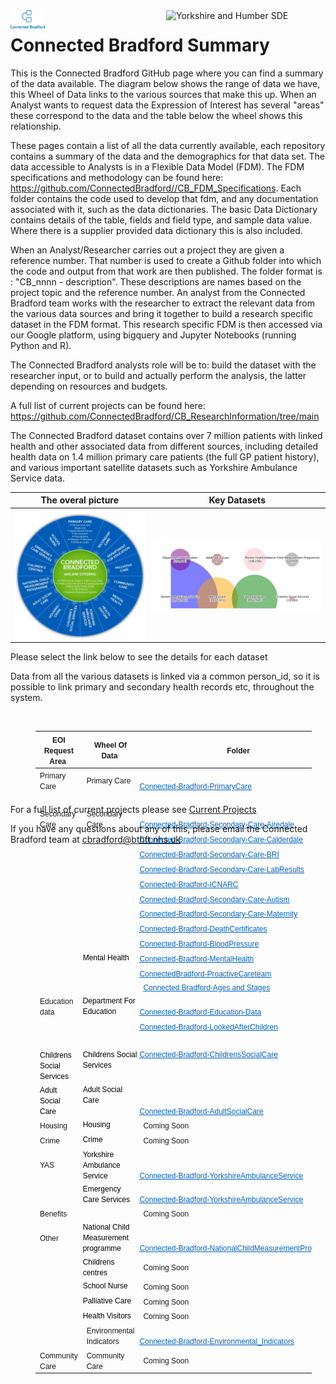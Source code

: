 <a href="https://www.bradfordresearch.nhs.uk/our-research-teams/connected-bradford/">
  <img align="left" alt="ConnectedBradford" width="55px" src="https://github.com/ShoreRob1/Images/blob/main/CB%20logo%201.png?raw=true" />
 <img align="right" alt="Yorkshire and Humber SDE " width="255px" src="https://github.com/ConnectedBradford/CB_FDM_Specifications/blob/main/SNSDE%20Logo%20%2B%20part%20of%20network.png?raw=true" />
</a>

# Connected Bradford Summary

This is the Connected Bradford GitHub page where you can find a summary of the data available. The diagram below shows the range of data we have, this Wheel of Data links to the various sources that make this up. 
When an Analyst wants to request data the Expression of Interest has several "areas" these correspond to the data and the table below the wheel shows this relationship.

These pages contain a list of all the data currently available, each repository contains a summary of the data and the demographics for that data set. The data accessible to Analysts is in a Flexible Data Model (FDM). The FDM specifications and methodology can be found here: https://github.com/ConnectedBradford//CB_FDM_Specifications. Each folder contains the code used to develop that fdm, and any documentation associated with it, such as the data dictionaries. The basic Data Dictionary contains details of the table, fields and field type, and sample data value. Where there is a supplier provided data dictionary this is also included. 

When an Analyst/Researcher carries out a project they are given a reference number. That number is used to create a Github folder into which the code and output from that work are then published. The folder format is : "CB_nnnn - description". These descriptions are names based on the project topic and the reference number. An analyst from the Connected Bradford team works with the researcher to extract the relevant data from the various data sources and bring it together to build a research specific dataset in the FDM format. This research specific FDM is then accessed via our Google platform, using bigquery and Jupyter Notebooks (running Python and R). 

The Connected Bradford analysts role will be to: build the dataset with the researcher input, or to build and actually perform the analysis, the latter depending on resources and budgets.

A full list of current projects can be found here: https://github.com/ConnectedBradford/CB_ResearchInformation/tree/main

The Connected Bradford dataset contains over 7 million patients with linked health and other associated data from different sources, including detailed health data on 1.4 million primary care patients (the full GP patient history), and various important satellite datasets such as Yorkshire Ambulance Service data.

|        The overal picture                                                                                                                                              |  Key Datasets   |
| --------------------------------------------------------------------------------------------------------------------------------------------------- | ------------- |
| <a href="https://github.com/ConnectedBradford/">
  <img  alt="ConnectedBradford" width="385px" class="center" src="https://github.com/ConnectedBradford/.github/blob/main/CBrad.gif?raw=true" /> </a>  |  <img align="leftt" alt="ConnectedBradford" width="500px" src="https://github.com/ConnectedBradford/CB_FDM_Specifications/blob/main/docs/wheel.png?raw=true" /> |

 Please select the link below to see the details for each dataset 

Data from all the various datasets is linked via a common person_id, so it is possible to link primary and secondary health records etc, throughout the system.
<p>&nbsp;</p>
<figure class="table" style="height:10px;width:87.73%;">
    <table class="ck-table-resized">
        <colgroup>
            <col style="width:14.61%;">
            <col style="width:26.34%;">
            <col style="width:59.05%;">
        </colgroup>
        <thead>
            <tr>
                <th><span style="font-family:Tahoma, Geneva, sans-serif;font-size:12px;">EOI Request Area&nbsp;</span></th>
                <th><span style="font-family:Tahoma, Geneva, sans-serif;font-size:12px;">Wheel Of Data&nbsp;</span></th>
                <th><span style="font-family:Tahoma, Geneva, sans-serif;font-size:12px;">Folder&nbsp;</span></th>
            </tr>
        </thead>
        <tbody>
            <tr>
                <td><span style="font-family:Tahoma, Geneva, sans-serif;font-size:12px;">Primary Care</span></td>
                <td><span style="font-family:Tahoma, Geneva, sans-serif;font-size:12px;">Primary Care&nbsp;</span></td>
                <td class="xl65" style="font-style:normal;font-weight:400;height:14.5pt;padding-left:1px;padding-right:1px;padding-top:1px;text-wrap:nowrap;vertical-align:bottom;white-space-collapse:collapse;width:246pt;" height="19" width="327"><a target="_blank" rel="noopener noreferrer" href="https://github.com/ConnectedBradford/Connected-Bradford-PrimaryCare"><span style="color:rgb(5,99,193);font-family:Tahoma, Geneva, sans-serif;font-size:12px;"><u>Connected-Bradford-PrimaryCare</u></span></a></td>
            </tr>
            <tr>
                <td>&nbsp;</td>
                <td>&nbsp;</td>
                <td>&nbsp;</td>
            </tr>
            <tr>
                <td><span style="font-family:Tahoma, Geneva, sans-serif;font-size:12px;">Secondary Care</span></td>
                <td><span style="font-family:Tahoma, Geneva, sans-serif;font-size:12px;">Secondary Care</span></td>
                <td class="xl65" style="font-style:normal;font-weight:400;height:14.5pt;padding-left:1px;padding-right:1px;padding-top:1px;text-wrap:nowrap;vertical-align:bottom;white-space-collapse:collapse;width:246pt;" height="19" width="327"><a target="_blank" rel="noopener noreferrer" href="https://github.com/ConnectedBradford/Connected-Bradford-Secondary-Care-Airedale"><span style="color:rgb(5,99,193);font-family:Tahoma, Geneva, sans-serif;font-size:12px;"><u>Connected-Bradford-Secondary-Care-Airedale</u></span></a></td>
            </tr>
            <tr>
                <td>&nbsp;</td>
                <td>&nbsp;</td>
                <td class="xl65" style="font-style:normal;font-weight:400;height:14.5pt;padding-left:1px;padding-right:1px;padding-top:1px;text-wrap:nowrap;vertical-align:bottom;white-space-collapse:collapse;" height="19"><a target="_blank" rel="noopener noreferrer" href="https://github.com/ConnectedBradford/Connected-Bradford-Secondary-Care-Calderdale"><span style="color:rgb(5,99,193);font-family:Tahoma, Geneva, sans-serif;font-size:12px;"><u>Connected-Bradford-Secondary-Care-Calderdale</u></span></a></td>
            </tr>
            <tr>
                <td>&nbsp;</td>
                <td>&nbsp;</td>
                <td class="xl65" style="font-style:normal;font-weight:400;height:14.5pt;padding-left:1px;padding-right:1px;padding-top:1px;text-wrap:nowrap;vertical-align:bottom;white-space-collapse:collapse;" height="19"><a target="_blank" rel="noopener noreferrer" href="https://github.com/ConnectedBradford/Connected-Bradford-Secondary-Care-BRI"><span style="color:rgb(5,99,193);font-family:Tahoma, Geneva, sans-serif;font-size:12px;"><u>Connected-Bradford-Secondary-Care-BRI</u></span></a></td>
            </tr>
            <tr>
                <td>&nbsp;</td>
                <td>&nbsp;</td>
                <td class="xl65" style="font-style:normal;font-weight:400;height:14.5pt;padding-left:1px;padding-right:1px;padding-top:1px;text-wrap:nowrap;vertical-align:bottom;white-space-collapse:collapse;" height="19"><a target="_blank" rel="noopener noreferrer" href="https://github.com/ConnectedBradford/Connected-Bradford-Secondary-Care-LabResults"><span style="color:rgb(5,99,193);font-family:Tahoma, Geneva, sans-serif;font-size:12px;"><u>Connected-Bradford-Secondary-Care-LabResults</u></span></a></td>
            </tr>
            <tr>
                <td>&nbsp;</td>
                <td>&nbsp;</td>
                <td class="xl65" style="font-style:normal;font-weight:400;height:14.5pt;padding-left:1px;padding-right:1px;padding-top:1px;text-wrap:nowrap;vertical-align:bottom;white-space-collapse:collapse;" height="19"><a target="_blank" rel="noopener noreferrer" href="https://github.com/ConnectedBradford/Connected-Bradford-ICNARC"><span style="color:rgb(5,99,193);font-family:Tahoma, Geneva, sans-serif;font-size:12px;"><u>Connected-Bradford-ICNARC</u></span></a></td>
            </tr>
            <tr>
                <td>&nbsp;</td>
                <td>&nbsp;</td>
                <td class="xl65" style="font-style:normal;font-weight:400;height:14.5pt;padding-left:1px;padding-right:1px;padding-top:1px;text-wrap:nowrap;vertical-align:bottom;white-space-collapse:collapse;" height="19"><a target="_blank" rel="noopener noreferrer" href="https://github.com/ConnectedBradford/Connected-Bradford-Secndary-Care-Autism"><span style="color:rgb(5,99,193);font-family:Tahoma, Geneva, sans-serif;font-size:12px;"><u>Connected-Bradford-Secondary-Care-Autism</u></span></a></td>
            </tr>
            <tr>
                <td>&nbsp;</td>
                <td>&nbsp;</td>
                <td class="xl65" style="font-style:normal;font-weight:400;height:14.5pt;padding-left:1px;padding-right:1px;padding-top:1px;text-wrap:nowrap;vertical-align:bottom;white-space-collapse:collapse;" height="19"><a target="_blank" rel="noopener noreferrer" href="https://github.com/ConnectedBradford/Connected-Bradford-Secondary-Care-Maternity"><span style="color:rgb(5,99,193);font-family:Tahoma, Geneva, sans-serif;font-size:12px;"><u>Connected-Bradford-Secondary-Care-Maternity</u></span></a></td>
            </tr>
            <tr>
                <td>&nbsp;</td>
                <td>&nbsp;</td>
                <td class="xl65" style="font-style:normal;font-weight:400;height:14.5pt;padding-left:1px;padding-right:1px;padding-top:1px;text-wrap:nowrap;vertical-align:bottom;white-space-collapse:collapse;width:246pt;" height="19" width="327"><a target="_blank" rel="noopener noreferrer" href="https://github.com/ConnectedBradford/Connected-Bradford-DeathCertificates"><span style="color:rgb(5,99,193);font-family:Tahoma, Geneva, sans-serif;font-size:12px;"><u>Connected-Bradford-DeathCertificates</u></span></a></td>
            </tr>
                      <tr>
                <td>&nbsp;</td>
                <td>&nbsp;</td>
                <td class="xl65" style="font-style:normal;font-weight:400;height:14.5pt;padding-left:1px;padding-right:1px;padding-top:1px;text-wrap:nowrap;vertical-align:bottom;white-space-collapse:collapse;width:246pt;" height="19" width="327"><a target="_blank" rel="noopener noreferrer" href="https://github.com/ConnectedBradford/Connected-Bradford-BloodPressure"><span style="color:rgb(5,99,193);font-family:Tahoma, Geneva, sans-serif;font-size:12px;"><u>Connected-Bradford-BloodPressure</u></span></a></td>
            </tr>
            <tr>
                <td>&nbsp;</td>
                <td class="xl66" style="font-style:normal;font-weight:400;height:14.5pt;padding-left:1px;padding-right:1px;padding-top:1px;text-decoration-line:none;text-wrap:wrap;vertical-align:top;white-space-collapse:collapse;width:214pt;" height="19" width="285"><span style="color:black;font-family:Tahoma, Geneva, sans-serif;font-size:12px;">Mental Health</span></td>
                <td class="xl65" style="font-style:normal;font-weight:400;padding-left:1px;padding-right:1px;padding-top:1px;text-wrap:nowrap;vertical-align:bottom;white-space-collapse:collapse;width:246pt;" width="327"><a target="_blank" rel="noopener noreferrer" href="https://github.com/ConnectedBradford/Connected-Bradford-MentalHealth"><span style="color:rgb(5,99,193);font-family:Tahoma, Geneva, sans-serif;font-size:12px;"><u>Connected-Bradford-MentalHealth</u></span></a></td>
            </tr>
            <tr>
                <td>&nbsp;</td>
                <td class="xl66" style="font-style:normal;font-weight:400;height:14.5pt;padding-left:1px;padding-right:1px;padding-top:1px;text-decoration-line:none;text-wrap:wrap;vertical-align:top;white-space-collapse:collapse;width:214pt;" height="19" width="285"><span style="font-family:Tahoma, Geneva, sans-serif;font-size:12px;"><span style="color:black;font-family:Calibri, sans-serif;font-size:11pt;"></span></span></td>
                <td class="xl65" style="font-style:normal;font-weight:400;padding-left:1px;padding-right:1px;padding-top:1px;text-wrap:nowrap;vertical-align:bottom;white-space-collapse:collapse;"><a target="_blank" rel="noopener noreferrer" href="https://github.com/ConnectedBradford/ConnectedBradford-ProactiveCareteam"><span style="color:rgb(5,99,193);font-family:Tahoma, Geneva, sans-serif;font-size:12px;"><u>ConnectedBradford-ProactiveCareteam</u></span></a></td>
            </tr>
            <tr>
                <td>&nbsp;</td>
                <td>&nbsp;</td>
                <td><a target="_blank" rel="noopener noreferrer" href="https://github.com/ConnectedBradford/Ages_And_Stages_Questionnaires"><span style="color:rgb(5,99,193);font-family:Tahoma, Geneva, sans-serif;font-size:12px;"><u>Connected Bradford-Ages and Stages</u></span></a></td>
            </tr>
            <tr>
                <td><span style="font-family:Tahoma, Geneva, sans-serif;font-size:12px;">Education data&nbsp;</span></td>
                <td class="xl66" style="font-style:normal;font-weight:400;height:14.5pt;padding-left:1px;padding-right:1px;padding-top:1px;text-decoration-line:none;text-wrap:wrap;vertical-align:top;white-space-collapse:collapse;width:214pt;" height="19" width="285"><span style="color:black;font-family:Tahoma, Geneva, sans-serif;font-size:12px;">Department For Education</span></td>
                <td class="xl65" style="font-style:normal;font-weight:400;padding-left:1px;padding-right:1px;padding-top:1px;text-wrap:nowrap;vertical-align:bottom;white-space-collapse:collapse;width:246pt;" width="327"><a target="_blank" rel="noopener noreferrer" href="https://github.com/ConnectedBradford/Connected-Bradford-Education-Data"><span style="color:rgb(5,99,193);font-family:Tahoma, Geneva, sans-serif;font-size:12px;"><u>Connected-Bradford-Education-Data</u></span></a></td>
            </tr>
            <tr>
                <td>&nbsp;</td>
                <td class="xl66" style="font-style:normal;font-weight:400;height:14.5pt;padding-left:1px;padding-right:1px;padding-top:1px;text-decoration-line:none;text-wrap:wrap;vertical-align:top;white-space-collapse:collapse;width:214pt;" height="19" width="285"><span style="font-family:Tahoma, Geneva, sans-serif;font-size:12px;"><span style="color:black;font-family:Calibri, sans-serif;font-size:11pt;"></span></span></td>
                <td class="xl65" style="font-style:normal;font-weight:400;padding-left:1px;padding-right:1px;padding-top:1px;text-wrap:nowrap;vertical-align:bottom;white-space-collapse:collapse;"><a target="_blank" rel="noopener noreferrer" href="https://github.com/ConnectedBradford/Connected-Bradford-LookedAfterChildren"><span style="color:rgb(5,99,193);font-family:Tahoma, Geneva, sans-serif;font-size:12px;"><u>Connected-Bradford-LookedAfterChildren</u></span></a></td>
            </tr>
            <tr>
                <td>&nbsp;</td>
                <td>&nbsp;</td>
                <td>&nbsp;</td>
            </tr>
            <tr>
                <td><span style="color:black;font-family:Tahoma, Geneva, sans-serif;font-size:12px;">Childrens Social Services</span></td>
                <td class="xl66" style="font-style:normal;font-weight:400;height:15.5pt;padding-left:1px;padding-right:1px;padding-top:1px;text-decoration-line:none;text-wrap:wrap;vertical-align:top;white-space-collapse:collapse;width:214pt;" height="21" width="285"><span style="color:black;font-family:Tahoma, Geneva, sans-serif;font-size:12px;">Childrens Social Services</span></td>
                <td class="xl67" style="font-style:normal;font-weight:400;padding-left:1px;padding-right:1px;padding-top:1px;text-wrap:nowrap;vertical-align:top;white-space-collapse:collapse;width:246pt;" width="327"><a target="_blank" rel="noopener noreferrer" href="https://github.com/ConnectedBradford/Connected-Bradford-ChildrensSocialCare"><span style="color:rgb(5,99,193);font-family:Tahoma, Geneva, sans-serif;font-size:12px;"><u>Connected-Bradford-ChildrensSocialCare</u></span></a></td>
            </tr>
            <tr>
                <td><span style="color:black;font-family:Tahoma, Geneva, sans-serif;font-size:12px;">Adult Social Care</span></td>
                <td class="xl66" style="font-style:normal;font-weight:400;height:14.5pt;padding-left:1px;padding-right:1px;padding-top:1px;text-decoration-line:none;text-wrap:wrap;vertical-align:top;white-space-collapse:collapse;width:214pt;" height="19" width="285"><span style="color:black;font-family:Tahoma, Geneva, sans-serif;font-size:12px;">Adult Social Care</span></td>
                <td class="xl65" style="font-style:normal;font-weight:400;padding-left:1px;padding-right:1px;padding-top:1px;text-wrap:nowrap;vertical-align:bottom;white-space-collapse:collapse;"><a target="_blank" rel="noopener noreferrer" href="https://github.com/ConnectedBradford/Connected-Bradford-AdultSocialCare"><span style="color:rgb(5,99,193);font-family:Tahoma, Geneva, sans-serif;font-size:12px;"><u>Connected-Bradford-AdultSocialCare</u></span></a></td>
            </tr>
            <tr>
                <td><span style="font-family:Tahoma, Geneva, sans-serif;font-size:12px;">Housing</span></td>
                <td class="xl65" style="font-style:normal;font-weight:400;height:14.5pt;padding-left:1px;padding-right:1px;padding-top:1px;text-decoration-line:none;text-wrap:wrap;vertical-align:top;white-space-collapse:collapse;width:214pt;" height="19" width="285"><span style="color:black;font-family:Tahoma, Geneva, sans-serif;font-size:12px;">Housing</span></td>
                <td><span style="font-family:Tahoma, Geneva, sans-serif;font-size:12px;">Coming Soon&nbsp;</span></td>
            </tr>
            <tr>
                <td><span style="font-family:Tahoma, Geneva, sans-serif;font-size:12px;">Crime</span></td>
                <td class="xl65" style="font-style:normal;font-weight:400;height:14.5pt;padding-left:1px;padding-right:1px;padding-top:1px;text-decoration-line:none;text-wrap:wrap;vertical-align:top;white-space-collapse:collapse;width:214pt;" height="19" width="285"><span style="color:black;font-family:Tahoma, Geneva, sans-serif;font-size:12px;">Crime</span></td>
                <td><span style="font-family:Tahoma, Geneva, sans-serif;font-size:12px;">Coming Soon&nbsp;</span></td>
            </tr>
            <tr>
                <td><span style="font-family:Tahoma, Geneva, sans-serif;font-size:12px;">YAS</span></td>
                <td class="xl66" style="font-style:normal;font-weight:400;height:14.5pt;padding-left:1px;padding-right:1px;padding-top:1px;text-decoration-line:none;text-wrap:wrap;vertical-align:top;white-space-collapse:collapse;width:214pt;" height="19" width="285"><span style="color:black;font-family:Tahoma, Geneva, sans-serif;font-size:12px;">Yorkshire Ambulance Service</span></td>
                <td class="xl65" style="font-style:normal;font-weight:400;padding-left:1px;padding-right:1px;padding-top:1px;text-wrap:nowrap;vertical-align:bottom;white-space-collapse:collapse;width:246pt;" width="327"><a target="_blank" rel="noopener noreferrer" href="https://github.com/ConnectedBradford/Connected-Bradford-YorkshireAmbulanceService"><span style="color:rgb(5,99,193);font-family:Tahoma, Geneva, sans-serif;font-size:12px;"><u>Connected-Bradford-YorkshireAmbulanceService</u></span></a></td>
            </tr>
            <tr>
                <td>&nbsp;</td>
                <td class="xl66" style="font-style:normal;font-weight:400;height:14.5pt;padding-left:1px;padding-right:1px;padding-top:1px;text-decoration-line:none;text-wrap:wrap;vertical-align:top;white-space-collapse:collapse;width:214pt;" height="19" width="285"><span style="color:black;font-family:Tahoma, Geneva, sans-serif;font-size:12px;">Emergency Care Services</span></td>
                <td class="xl65" style="font-style:normal;font-weight:400;padding-left:1px;padding-right:1px;padding-top:1px;text-wrap:nowrap;vertical-align:bottom;white-space-collapse:collapse;"><a target="_blank" rel="noopener noreferrer" href="https://github.com/ConnectedBradford/Connected-Bradford-YorkshireAmbulanceService"><span style="color:rgb(5,99,193);font-family:Tahoma, Geneva, sans-serif;font-size:12px;"><u>Connected-Bradford-YorkshireAmbulanceService</u></span></a></td>
            </tr>
            <tr>
                <td><span style="font-family:Tahoma, Geneva, sans-serif;font-size:12px;">Benefits</span></td>
                <td>&nbsp;</td>
                <td><span style="font-family:Tahoma, Geneva, sans-serif;font-size:12px;">Coming Soon&nbsp;</span></td>
            </tr>
            <tr>
                <td><span style="font-family:Tahoma, Geneva, sans-serif;font-size:12px;">Other&nbsp;</span></td>
                <td class="xl66" style="font-style:normal;font-weight:400;height:14.5pt;padding-left:1px;padding-right:1px;padding-top:1px;text-decoration-line:none;text-wrap:wrap;vertical-align:top;white-space-collapse:collapse;width:214pt;" height="19" width="285"><span style="color:black;font-family:Tahoma, Geneva, sans-serif;font-size:12px;">National Child Measurement programme</span></td>
                <td class="xl65" style="font-style:normal;font-weight:400;padding-left:1px;padding-right:1px;padding-top:1px;text-wrap:nowrap;vertical-align:bottom;white-space-collapse:collapse;width:246pt;" width="327"><a target="_blank" rel="noopener noreferrer" href="https://github.com/ConnectedBradford/Connected-Bradford-NationalChildMeasurementProgramme"><span style="color:rgb(5,99,193);font-family:Tahoma, Geneva, sans-serif;font-size:12px;"><u>Connected-Bradford-NationalChildMeasurementProgramme</u></span></a></td>
            </tr>
            <tr>
                <td>&nbsp;</td>
                <td class="xl65" style="font-style:normal;font-weight:400;height:14.5pt;padding-left:1px;padding-right:1px;padding-top:1px;text-decoration-line:none;text-wrap:wrap;vertical-align:top;white-space-collapse:collapse;width:214pt;" height="19" width="285"><span style="color:black;font-family:Tahoma, Geneva, sans-serif;font-size:12px;">Childrens centres</span></td>
                <td><span style="font-family:Tahoma, Geneva, sans-serif;font-size:12px;">Coming Soon&nbsp;</span></td>
            </tr>
            <tr>
                <td>&nbsp;</td>
                <td class="xl65" style="font-style:normal;font-weight:400;height:14.5pt;padding-left:1px;padding-right:1px;padding-top:1px;text-decoration-line:none;text-wrap:wrap;vertical-align:top;white-space-collapse:collapse;width:214pt;" height="19" width="285"><span style="color:black;font-family:Tahoma, Geneva, sans-serif;font-size:12px;">School Nurse</span></td>
                <td><span style="font-family:Tahoma, Geneva, sans-serif;font-size:12px;">Coming Soon&nbsp;</span></td>
            </tr>
            <tr>
                <td>&nbsp;</td>
                <td class="xl65" style="font-style:normal;font-weight:400;height:14.5pt;padding-left:1px;padding-right:1px;padding-top:1px;text-decoration-line:none;text-wrap:wrap;vertical-align:top;white-space-collapse:collapse;width:214pt;" height="19" width="285"><span style="color:black;font-family:Tahoma, Geneva, sans-serif;font-size:12px;">Palliative Care</span></td>
                <td><span style="font-family:Tahoma, Geneva, sans-serif;font-size:12px;">Coming Soon&nbsp;</span></td>
            </tr>
            <tr>
                <td>&nbsp;</td>
                <td class="xl65" style="font-style:normal;font-weight:400;height:14.5pt;padding-left:1px;padding-right:1px;padding-top:1px;text-decoration-line:none;text-wrap:wrap;vertical-align:top;white-space-collapse:collapse;width:214pt;" height="19" width="285"><span style="color:black;font-family:Tahoma, Geneva, sans-serif;font-size:12px;">Health Visitors</span></td>
                <td><span style="font-family:Tahoma, Geneva, sans-serif;font-size:12px;">Coming Soon&nbsp;</span></td>
            </tr>
            <tr>
                <td>&nbsp;</td>
                <td><span style="font-family:Tahoma, Geneva, sans-serif;font-size:12px;">Environmental Indicators&nbsp;</span></td>
                <td class="xl65" style="font-style:normal;font-weight:400;height:14.5pt;padding-left:1px;padding-right:1px;padding-top:1px;text-wrap:nowrap;vertical-align:bottom;white-space-collapse:collapse;width:246pt;" height="19" width="327"><a target="_blank" rel="noopener noreferrer" href="https://github.com/ConnectedBradford/Connected-Bradford-Environmental_Indicators"><span style="color:rgb(5,99,193);font-family:Tahoma, Geneva, sans-serif;font-size:12px;"><u>Connected-Bradford-Environmental_Indicators</u></span></a></td>
            </tr>
            <tr>
                <td><span style="font-family:Tahoma, Geneva, sans-serif;font-size:12px;">Community Care</span></td>
                <td><span style="font-family:Tahoma, Geneva, sans-serif;font-size:12px;">Community Care</span></td>
                <td><span style="font-family:Tahoma, Geneva, sans-serif;font-size:12px;">Coming Soon&nbsp;</span></td>
            </tr>
        </tbody>
    </table>
</figure>
<p>&nbsp;</p>
<p>&nbsp;</p>
<p>&nbsp;</p>





For a full list of current projects please see [Current Projects](https://github.com/ConnectedBradford/CB_ResearchInformation/tree/main)

If you have any questions about any of this, please email the Connected Bradford team at cbradford@bthft.nhs.uk



